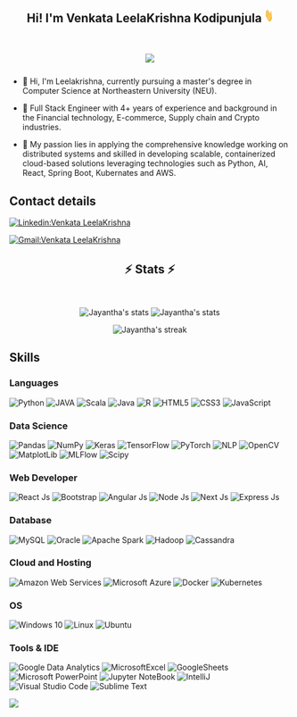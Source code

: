 <!-- README Intro -->
<h2 align='center'>Hi! I'm Venkata LeelaKrishna Kodipunjula <img src="https://raw.githubusercontent.com/ABSphreak/ABSphreak/master/gifs/Hi.gif" height="25px" width="15px"></h2>
<h1 align="center">
  <a href="">
    <img src="https://readme-typing-svg.herokuapp.com?font=Fira+Code&pause=1000&color=6A2595&random=false&width=435&lines=Full-Stack+Engineer;Blockchain-Web3+Developer;Cloud+Engineer;">
  </a>
</h1>
<!-- <h5 align="center">
  <code>
    <a href="https://www.linkedin.com/in/jayantha-nanduri/" title="LinkedIn Profile"><img width="22" src="https://github.com/zumrudu-anka/zumrudu-anka/blob/master/images/linkedin.svg"> LinkedIn</a></code>
</h5> -->


<!-- <img align="right" alt="Coding" width="400" src="https://cdn.dribbble.com/users/1162077/screenshots/3848914/programmer.gif"> -->

- 👋 Hi, I'm Leelakrishna, currently pursuing a master's degree in Computer Science at Northeastern University (NEU). 

- 👀 Full Stack Engineer with 4+ years of experience and background in the Financial technology, E-commerce, Supply chain and Crypto industries.

- 💞️ My passion lies in applying the comprehensive knowledge working on distributed systems and skilled in developing scalable, containerized cloud-based solutions leveraging technologies such as Python, AI, React, Spring Boot, Kubernates and AWS.
<!-- ##- 📫 How to reach me: Connect with me on <a href="https://www.linkedin.com/in/jayantha-nanduri/" target="_blank">LinkedIn</a> or send me an email at <a href="mailto:jayantha.nanduri@gmail.com">jayantha.nanduri@gmail.com</a>. I'm open to exploring opportunities for data projects and collaborations! -->
## Contact details
<p align="center">

   [![Linkedin:Venkata LeelaKrishna](https://img.shields.io/badge/-Linkedin-blue?style=flat-square&logo=Linkedin&logoColor=white)](https://www.linkedin.com/in/kvleelakrishna/)

[![Gmail:Venkata LeelaKrishna](https://img.shields.io/badge/-kodipunjula.v@northeastern.edu-EA4335?style=flat-square&logo=gmail&logoColor=white)](mailto:kodipunjula.v@northeastern.edu)
</p>

<h2 align="center">⚡ Stats ⚡</h2>
<br />
<p align="center"> 
  <img src="http://github-profile-summary-cards.vercel.app/api/cards/stats?username=jaynanduri&theme=default" alt="Jayantha's stats" />
  <img src="http://github-profile-summary-cards.vercel.app/api/cards/repos-per-language?username=jaynanduri&theme=default" alt="Jayantha's stats" />
</p>

<p align="center"> 
  <img src="https://github-readme-streak-stats.herokuapp.com?user=jaynanduri" alt="Jayantha's streak" />
</p>

<!-- <div align="center">
  <h2>🐍 Snake eating my contribution 🐍</h2>
  <br />
  <picture>
    <source media="(prefers-color-scheme: dark)" srcset="https://github.com/sanidhyy/sanidhyy/blob/output/github-contribution-grid-snake-dark.svg" />
    <source media="(prefers-color-scheme: light), (prefers-color-scheme: no-preference)" srcset="https://github.com/sanidhyy/sanidhyy/blob/output/github-contribution-grid-snake.svg" />
    <img src="https://github.com/sanidhyy/sanidhyy/blob/output/github-contribution-grid-snake.svg" alt="github-snake" />
  </picture>
  <br />
  <br />
  <br />
</div>-->

<!-- ## Trophies
<details><summary>Discover</summary>
<p align="left">
<img width=900 src="https://github-profile-trophy.vercel.app/?username=dileepkanumuri&column=7&theme=gruvbox&no-frame=true"/>
</details> -->

## Skills

### Languages
<p float="left">
<img alt="Python" src="https://img.shields.io/badge/python-%23777BB4.svg?style=for-the-badge&logo=python&logoColor=white"/>
<img alt="JAVA" src="https://img.shields.io/badge/java-%23ED8B00.svg?style=for-the-badge&logo=java&logoColor=white"/>
 <img alt="Scala" src="https://img.shields.io/badge/scala-%23DC322F.svg?style=for-the-badge&logo=scala&logoColor=white"/>
<img alt="Java" src="https://img.shields.io/badge/python-%23777BB4.svg?style=for-the-badge&logo=python&logoColor=white"/>
<img alt="R" src="https://img.shields.io/badge/r-%23276DC3.svg?style=for-the-badge&logo=r&logoColor=white"/>
<img alt="HTML5" src="https://img.shields.io/badge/html5-%23E34F26.svg?style=for-the-badge&logo=html5&logoColor=white"/>
<img alt="CSS3" src="https://img.shields.io/badge/css3-%231572B6.svg?style=for-the-badge&logo=css3&logoColor=white"/>
<img alt="JavaScript" src="https://img.shields.io/badge/-Javascript-F0DB4F?style=for-the-badge&labelColor=black&logo=javascript&logoColor=F0DB4F"/>
</p>
                                                                                           
### Data Science

<p float="left">
  <img alt="Pandas" src="https://img.shields.io/badge/pandas-%23150458.svg?style=for-the-badge&logo=pandas&logoColor=white" />
  <img alt="NumPy" src="https://img.shields.io/badge/numpy-%23013243.svg?style=for-the-badge&logo=numpy&logoColor=white" />
  <img alt="Keras" src="https://img.shields.io/badge/Keras-%23D00000.svg?style=for-the-badge&logo=Keras&logoColor=white"/>
  <img alt="TensorFlow" src="https://img.shields.io/badge/TensorFlow-%23FF6F00.svg?style=for-the-badge&logo=TensorFlow&logoColor=white" />
  <img alt="PyTorch" src="https://img.shields.io/badge/PyTorch-%23EE4C2C.svg?style=for-the-badge&logo=PyTorch&logoColor=white" />
  <img alt="NLP" src="https://img.shields.io/badge/Nlp-%800080.svg?style=for-the-badge&logo=Nlp&logoColor=white" />
  <img alt="OpenCV" src="https://img.shields.io/badge/opencv-%23white.svg?style=for-the-badge&logo=opencv&logoColor=white"/>
  <img alt="MatplotLib" src="https://img.shields.io/badge/Matplotlib-%23ffffff.svg?style=for-the-badge&logo=Matplotlib&logoColor=black"/>
  <img alt="MLFlow" src="https://img.shields.io/badge/mlflow-%23d9ead3.svg?style=for-the-badge&logo=numpy&logoColor=blue"/>
  <img alt="Scipy" src="https://img.shields.io/badge/SciPy-%230C55A5.svg?style=for-the-badge&logo=scipy&logoColor=%white"/>
</p>



### Web Developer
<p float="left">
  <img alt="React Js" src="https://img.shields.io/badge/-React-61DBFB?style=for-the-badge&labelColor=black&logo=react&logoColor=61DBFB"/>
  <img alt="Bootstrap" src="https://img.shields.io/badge/bootstrap-%23563D7C.svg?style=for-the-badge&logo=bootstrap&logoColor=white"/>
  <img alt="Angular Js" src="https://img.shields.io/badge/-Angular-FF0000?style=for-the-badge&labelColor=red&logo=angular&logoColor=white"/>
  <img alt="Node Js" src="https://img.shields.io/badge/node.js-6DA55F?style=for-the-badge&logo=node.js&logoColor=white"/>
  <img alt="Next Js" src="https://img.shields.io/badge/Next-black?style=for-the-badge&logo=next.js&logoColor=white"/>
  <img alt="Express Js" src="https://img.shields.io/badge/express.js-%23404d59.svg?style=for-the-badge&logo=express&logoColor=%2361DAFB"/>
  
</p>

### Database
<p float="left">
<img alt="MySQL" src="https://img.shields.io/badge/MySQL-00000F?style=for-the-badge&logo=mysql&logoColor=white"/>
<img alt="Oracle" src="https://img.shields.io/badge/Oracle-FF0000?style=for-the-badge&logo=oracle&logoColor=white"/>
<img alt="Apache Spark" src="https://img.shields.io/badge/Apache%20Spark-FDEE21?style=flat-square&logo=apachespark&logoColor=black"/>
<img alt="Hadoop" src="https://img.shields.io/badge/Apache%20Hadoop-66CCFF?style=for-the-badge&logo=apachehadoop&logoColor=black"/>
<img alt="Cassandra" src="https://img.shields.io/badge/cassandra-%231287B1.svg?style=for-the-badge&logo=apache-cassandra&logoColor=white"/>
</p>

### Cloud and Hosting
<p float="left">
  <img alt="Amazon Web Services" src="https://img.shields.io/badge/AWS-FFEACA?style=for-the-badge&logo=Amazon&logoColor=white%22"/>
  <img alt="Microsoft Azure" src="https://img.shields.io/badge/Microsoft%20Azure-4285F4?style=for-the-badge&logo=microsoft-azure&logoColor=white"/>                                                                                  <img alt="Docker" src="https://img.shields.io/badge/docker-%230db7ed.svg?style=for-the-badge&logo=docker&logoColor=white">
  <img alt="Kubernetes" src="https://img.shields.io/badge/kubernetes-%23326ce5.svg?style=for-the-badge&logo=kubernetes&logoColor=white"/>
</p>

  
### OS
<p float="left">
<img alt="Windows 10" src="https://img.shields.io/badge/Windows-0078D6?style=for-the-badge&logo=windows&logoColor=white" />
<img alt="Linux" src="https://img.shields.io/badge/Linux-FCC624?style=for-the-badge&logo=linux&logoColor=black"/>
<img alt="Ubuntu" src="https://img.shields.io/badge/Ubuntu-E95420?style=for-the-badge&logo=ubuntu&logoColor=white" />
</p>

### Tools & IDE
<p float="left">
  <img alt="Google Data Analytics" src="https://img.shields.io/badge/-Google Data Analytics-E37400?style=flat-square&logo=googleanalytics&logoColor=white" />
  <img alt="MicrosoftExcel" src="https://img.shields.io/badge/-MicrosoftExcel-217346?style=flat-square&logo=microsoftexcel&logoColor=white" />
  <img alt="GoogleSheets" src="https://img.shields.io/badge/-GoogleSheets-34A853?style=flat-square&logo=googlesheets&logoColor=white" />
  <img alt="Microsoft PowerPoint" src="https://img.shields.io/badge/-Microsoft PowerPoint-B7472A?style=flat-square&logo=microsoftpowerpoint&logoColor=white" />
  <img alt="Jupyter NoteBook" src="https://img.shields.io/badge/jupyter-%23FA0F00.svg?style=for-the-badge&logo=jupyter&logoColor=white"/>
  <img alt="IntelliJ" src="https://img.shields.io/badge/IntelliJIDEA-000000.svg?style=for-the-badge&logo=intellij-idea&logoColor=white"/>
  <img alt="Visual Studio Code" src="https://img.shields.io/badge/VisualStudioCode-0078d7.svg?style=for-the-badge&logo=visual-studio-code&logoColor=white"/>
  <img alt="Sublime Text" src="https://img.shields.io/badge/sublime_text-%23575757.svg?style=for-the-badge&logo=sublime-text&logoColor=important"/>
</p>


![](https://komarev.com/ghpvc/?username=jaynanduri&color=green)

